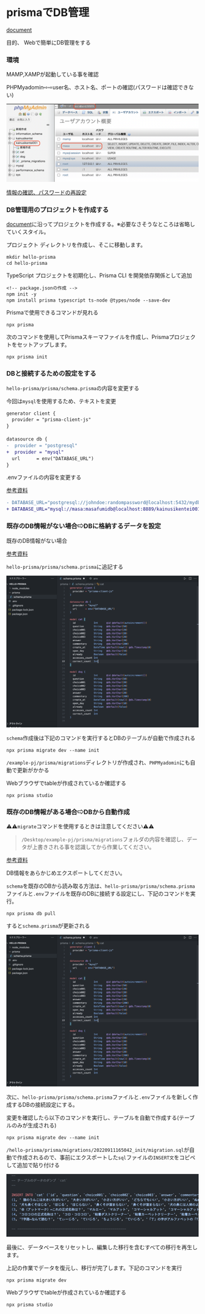 # prismaでDB管理

[document](https://www.prisma.io/)

目的、 Webで簡単にDB管理をする

### 環境

MAMP,XAMPが起動している事を確認

PHPMyadomin⇨⇨user名、ホスト名、ポートの確認(パスワードは確認できない)

<img src="./img/MAMP設定.png">

[情報の確認、パスワードの再設定](https://www.javadrive.jp/phpmyadmin/user/index3.html)

### DB管理用のプロジェクトを作成する

[document](https://www.prisma.io/docs/getting-started/setup-prisma/start-from-scratch/relational-databases-typescript-postgres)に沿ってプロジェクトを作成する。※必要なさそうなところは省略していくスタイル。


プロジェクト ディレクトリを作成し、そこに移動します。

```bush
mkdir hello-prisma 
cd hello-prisma
```

TypeScript プロジェクトを初期化し、Prisma CLI を開発依存関係として追加

```bush
<!-- package.jsonの作成 -->
npm init -y 
npm install prisma typescript ts-node @types/node --save-dev
```

Prismaで使用できるコマンドが見れる

```bush
npx prisma
```

次のコマンドを使用してPrismaスキーマファイルを作成し、Prismaプロジェクトをセットアップします。

```bush
npx prisma init
```

### DBと接続するための設定をする

`hello-prisma/prisma/schema.prisma`の内容を変更する

今回は`mysql`を使用するため、テキストを変更

```diff prisma
generator client {
  provider = "prisma-client-js"
}

datasource db {
-  provider = "postgresql"
+  provider = "mysql"
  url      = env("DATABASE_URL")
}
```

.envファイルの内容を変更する

[参考資料](https://www.prisma.io/docs/concepts/database-connectors/mysql)

```diff .env
- DATABASE_URL="postgresql://johndoe:randompassword@localhost:5432/mydb?schema=public"
+ DATABASE_URL="mysql://masa:masafumidb@localhost:8889/kainusikentei001"
```

### 既存のDB情報がない場合⇨DBに格納するデータを設定

既存のDB情報がない場合

[参考資料](https://www.prisma.io/docs/getting-started/setup-prisma/start-from-scratch/relational-databases/using-prisma-migrate-typescript-postgres)

`hello-prisma/prisma/schema.prisma`に追記する

<img src="./img/schema001.png">

`schema`作成後は下記のコマンドを実行するとDBのテーブルが自動で作成される

```bush
npx prisma migrate dev --name init
```

`/example-pj/prisma/migrations`ディレクトリが作成され、`PHPMyadomin`にも自動で更新がかかる

Webブラウザでtableが作成されているか確認する

```bush
npx prisma studio
```

### 既存のDB情報がある場合⇨DBから自動作成

⚠️⚠️`migrate`コマンドを使用するときは注意してください⚠️⚠️

> `/Desktop/example-pj/prisma/migrations`フォルダの内容を確認し、データが上書きされる事を認識してから作業してください。

[参考資料](https://www.keisuke69.net/entry/2022/08/17/143620)

DB情報をあらかじめエクスポートしてください。

`schema`を既存のDBから読み取る方法は、`hello-prisma/prisma/schema.prisma`ファイルと`.env`ファイルを既存のDBに接続する設定にし、下記のコマンドを実行。

```bush
npx prisma db pull
```

すると`schema.prisma`が更新される

<img src="./img/schema001.png">

次に、`hello-prisma/prisma/schema.prisma`ファイルと`.env`ファイルを新しく作成するDBの接続設定にする。

変更を確認したら以下のコマンドを実行し、テーブルを自動で作成する(テーブルのみが生成される)

```bush
npx prisma migrate dev --name init
```

`/hello-prisma/prisma/migrations/20220911165042_init/migration.sql`が自動で作成されるので、事前にエクスポートした`sql`ファイルの`INSERT文`をコピペして追加で貼り付ける

<img src="./img/insert.png">

最後に、データベースをリセットし、編集した移行を含むすべての移行を再生します。

上記の作業でデータを復元し、移行が完了します。下記のコマンドを実行

```bush
npx prisma migrate dev
```

Webブラウザでtableが作成されているか確認する

```bush
npx prisma studio
```




